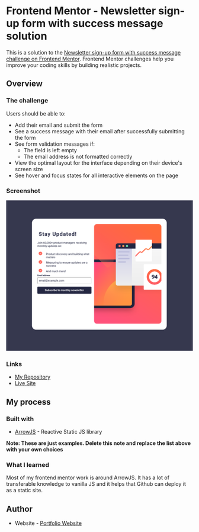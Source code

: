 # Frontend Mentor - Newsletter sign-up form with success message solution

This is a solution to the [Newsletter sign-up form with success message challenge on Frontend Mentor](https://www.frontendmentor.io/challenges/newsletter-signup-form-with-success-message-3FC1AZbNrv). Frontend Mentor challenges help you improve your coding skills by building realistic projects. 

## Overview

### The challenge

Users should be able to:

- Add their email and submit the form
- See a success message with their email after successfully submitting the form
- See form validation messages if:
  - The field is left empty
  - The email address is not formatted correctly
- View the optimal layout for the interface depending on their device's screen size
- See hover and focus states for all interactive elements on the page

### Screenshot

![Desktop Form](./docs/assets/desktopFormExample.png)


### Links

- [My Repository](https://github.com/noahspoling/frontendmentor-newsletter-sign-up)
- [Live Site](https://noahspoling.github.io/frontendmentor-newsletter-sign-up/)

## My process

### Built with

- [ArrowJS](https://www.arrow-js.com/) - Reactive Static JS library

**Note: These are just examples. Delete this note and replace the list above with your own choices**

### What I learned

Most of my frontend mentor work is around ArrowJS. It has a lot of transferable knowledge to vanilla JS and it helps that Github can deploy it as a static site.

## Author

- Website - [Portfolio Website](https://www.noahspoling.com)
